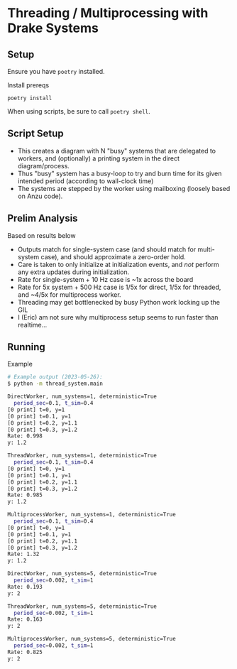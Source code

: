 # Threading / Multiprocessing with Drake Systems

## Setup

Ensure you have `poetry` installed.

Install prereqs

```
poetry install
```

When using scripts, be sure to call `poetry shell`.

## Script Setup

- This creates a diagram with N "busy" systems that are delegated to workers,
  and (optionally) a printing system in the direct diagram/process.
- Thus "busy" system has a busy-loop to try and burn time for its given intended
  period (according to wall-clock time)
- The systems are stepped by the worker using mailboxing (loosely based on Anzu
  code).

## Prelim Analysis

Based on results below

- Outputs match for single-system case (and should match for multi-system case), and
  should approximate a zero-order hold.
- Care is taken to only initialize at initialization events, and *not* perform any
  extra updates during initialization.
- Rate for single-system + 10 Hz case is ~1x across the board
- Rate for 5x system + 500 Hz case is 1/5x for direct, 1/5x for threaded, and
  ~4/5x for multiprocess worker.
- Threading may get bottlenecked by busy Python work locking up the GIL
- I (Eric) am not sure why multiprocess setup seems to run faster than
  realtime...

## Running

Example

```sh
# Example output (2023-05-26):
$ python -m thread_system.main

DirectWorker, num_systems=1, deterministic=True
  period_sec=0.1, t_sim=0.4
[0 print] t=0, y=1
[0 print] t=0.1, y=1
[0 print] t=0.2, y=1.1
[0 print] t=0.3, y=1.2
Rate: 0.998
y: 1.2

ThreadWorker, num_systems=1, deterministic=True
  period_sec=0.1, t_sim=0.4
[0 print] t=0, y=1
[0 print] t=0.1, y=1
[0 print] t=0.2, y=1.1
[0 print] t=0.3, y=1.2
Rate: 0.985
y: 1.2

MultiprocessWorker, num_systems=1, deterministic=True
  period_sec=0.1, t_sim=0.4
[0 print] t=0, y=1
[0 print] t=0.1, y=1
[0 print] t=0.2, y=1.1
[0 print] t=0.3, y=1.2
Rate: 1.32
y: 1.2

DirectWorker, num_systems=5, deterministic=True
  period_sec=0.002, t_sim=1
Rate: 0.193
y: 2

ThreadWorker, num_systems=5, deterministic=True
  period_sec=0.002, t_sim=1
Rate: 0.163
y: 2

MultiprocessWorker, num_systems=5, deterministic=True
  period_sec=0.002, t_sim=1
Rate: 0.825
y: 2
```

